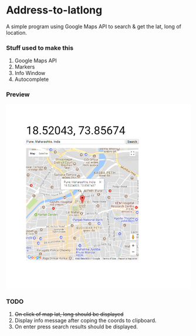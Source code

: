 # Address-to-latlong


A simple program using Google Maps API to search & get the lat, long of location.



### Stuff used to make this


1. Google Maps API
2. Markers
3. Info Window
4. Autocomplete


### Preview 

![Address-to-latlong Preview](img/preview.PNG)


### TODO


1. ~~On click of map lat, long should be displayed~~
2. Display info message after coping the coords to clipboard.
3. On enter press search results should be displayed.

